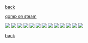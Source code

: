 [back](about_qomp)



[qomp on steam](https://store.steampowered.com/app/1066900)

<img src= "https://i.imgur.com/1wKBfP1.png"/>
<img src= "https://i.imgur.com/jQaWyZZ.png"/>
<img src= "https://i.imgur.com/geJzHae.png"/>
<img src= "https://i.imgur.com/cYUhMJO.png"/>
<img src= "https://i.imgur.com/YGWXSmL.png"/>
<img src= "https://i.imgur.com/zYRCCyM.png"/>
<img src= "https://i.imgur.com/X9RkJWB.png"/>
<img src= "https://i.imgur.com/ml981bk.png"/>
<img src= "https://i.imgur.com/2FByyuJ.png"/>
<img src= "https://i.imgur.com/1i0ZoBU.png"/>
<img src= "https://i.imgur.com/zFN1kiJ.png"/>
<img src= "https://i.imgur.com/SiSTZGs.png"/>
<img src= "https://i.imgur.com/EgBuavS.png"/>

[back](about_qomp)

